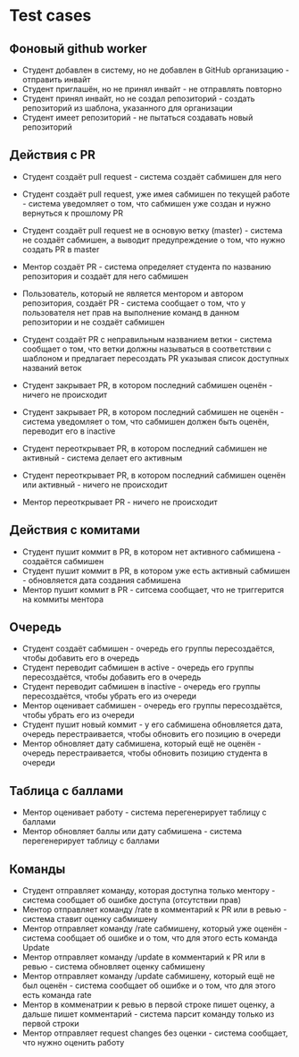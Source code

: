 # Test cases

## Фоновый github worker

- Студент добавлен в систему, но не добавлен в GitHub организацию - отправить инвайт
- Студент приглашён, но не принял инвайт - не отправлять повторно
- Студент принял инвайт, но не создал репозиторий - создать репозиторий из шаблона, указанного для организации
- Студент имеет репозиторий - не пытаться создавать новый репозиторий

## Действия с PR

- Студент создаёт pull request - система создаёт сабмишен для него
- Студент создаёт pull request, уже имея сабмишен по текущей работе - система уведомляет о том, что сабмишен уже создан и нужно вернуться к прошлому PR
- Студент создаёт pull request не в основую ветку (master) - система не создаёт сабмишен, а выводит предупреждение о том, что нужно создать PR в master
- Ментор создаёт PR - система определяет студента по названию репозитория и создаёт для него сабмишен
- Пользователь, который не является ментором и автором репозитория, создаёт PR - система сообщает о том, что у пользователя нет прав на выполнение команд в данном репозитории и не создаёт сабмишен
- Студент создаёт PR с неправильным названием ветки - система сообщает о том, что ветки должны называться в соответствии с шаблоном и предлагает пересоздать PR указывая список доступных названий веток

- Студент закрывает PR, в котором последний сабмишен оценён - ничего не происходит
- Студент закрывает PR, в котором последний сабмишен не оценён - система уведомляет о том, что сабмишен должен быть оценён, переводит его в inactive

- Студент переоткрывает PR, в котором последний сабмишен не активный - система делает его активным
- Студент переоткрывает PR, в котором последний сабмишен оценён или активный - ничего не происходит
- Ментор переоткрывает PR - ничего не происходит

## Действия с комитами

- Студент пушит коммит в PR, в котором нет активного сабмишена - создаётся сабмишен
- Студент пушит коммит в PR, в котором уже есть активный сабмишен - обновляется дата создания сабмишена
- Ментор пушит коммит в PR - ситсема сообщает, что не триггерится на коммиты ментора

## Очередь

- Студент создаёт сабмишен - очередь его группы пересоздаётся, чтобы добавить его в очередь
- Студент переводит сабмишен в active - очередь его группы пересоздаётся, чтобы добавить его в очередь
- Студент переводит сабмишен в inactive - очередь его группы пересоздаётся, чтобы убрать его из очереди
- Ментор оценивает сабмишен - очередь его группы пересоздаётся, чтобы убрать его из очереди
- Студент пушит новый коммит - у его сабмишена обновляется дата, очередь перестраивается, чтобы обновить его позицию в очереди
- Ментор обновляет дату сабмишена, который ещё не оценён - очередь перестраивается, чтобы обновить позицию студента в очереди

## Таблица с баллами

- Ментор оценивает работу - система перегенерирует таблицу с баллами
- Ментор обновляет баллы или дату сабмишена - система перегенерирует таблицу с баллами

## Команды

- Студент отправляет команду, которая доступна только ментору - система сообщает об ошибке доступа (отсутствии прав)
- Ментор отправляет команду /rate в комментарий к PR или в ревью - система ставит оценку сабмишену
- Ментор отправляет команду /rate сабмишену, который уже оценён - система сообщает об ошибке и о том, что для этого есть команда Update
- Ментор отправляет команду /update в комментарий к PR или в ревью - система обновляет оценку сабмишену
- Ментор отправляет команду /update сабмишену, который ещё не был оценён - система сообщает об ошибке и о том, что для этого есть команда rate
- Ментор в комменатрии к ревью в первой строке пишет оценку, а дальше пишет комментарий - система парсит команду только из первой строки
- Ментор отправляет request changes без оценки - система сообщает, что нужно оценить работу
